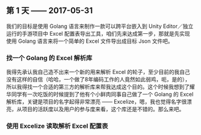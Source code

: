 ## 第 1 天 —— 2017-05-31

我们的目标是使用 Golang 语言来制作一款可以跨平台嵌入到 Unity Editor／独立运行的手游项目中 Excel 配置表导出工具，咱们先来达成第一步，那就是先实现使用 Golang 语言来将一个简单的 Excel 文件导出成目标 Json 文件吧。

### 找一个 Golang 的 Excel 解析库

我得先承认我自己造不出来一个新的用来解析 Excel 的轮子，至少目前的我自己没有这样的自信（哈哈，一个做了8年编码工作的人竟然如此弱鸡，呃，是的），所以我得找一个合适的第三方的解析库来帮我达成这个目的。这个时候我想到了耀华同学有一次吃饭的时候提到了他有个小鲜肉同事自己做了一个 Golang 的 Excel 解析库，关键是项目的名字起得非常漂亮 —— Excelize，嗯，我也觉得名字很漂亮，从项目的活跃度以及用户的参与度来看，这个库还是不错的。那么来吧。

### 使用 Excelize 读取解析 Excel 配置表